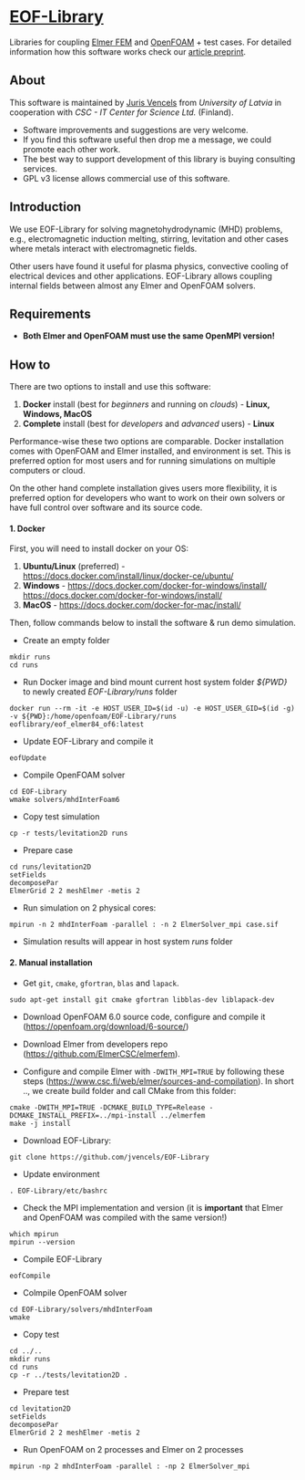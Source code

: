 # [EOF-Library](https://EOF-Library.com)
Libraries for coupling [Elmer FEM](https://www.csc.fi/web/elmer) and [OpenFOAM](https://openfoam.org/) + test cases. For detailed information how this software works check our [article preprint](http://dx.doi.org/10.13140/RG.2.2.12907.39203).

## About ##
This software is maintained by [Juris Vencels](https://lv.linkedin.com/in/vencels) from *University of Latvia* in cooperation with *CSC - IT Center for Science Ltd.* (Finland).

* Software improvements and suggestions are very welcome. 
* If you find this software useful then drop me a message, we could promote each other work.
* The best way to support development of this library is buying consulting services.
* GPL v3 license allows commercial use of this software. 

## Introduction ##
We use EOF-Library for solving magnetohydrodynamic (MHD) problems, e.g., electromagnetic induction melting, stirring, levitation and other cases where metals interact with electromagnetic fields. 

Other users have found it useful for plasma physics, convective cooling of electrical devices and other applications. EOF-Library allows coupling internal fields between almost any Elmer and OpenFOAM solvers.

## Requirements ##
* **Both Elmer and OpenFOAM must use the same OpenMPI version!**

## How to ##
There are two options to install and use this software:
1. __Docker__ install (best for *beginners* and running on *clouds*) - **Linux, Windows, MacOS**
2. __Complete__ install (best for *developers* and *advanced* users) - **Linux**

Performance-wise these two options are comparable. Docker installation comes with OpenFOAM and Elmer installed, and environment is set. This is preferred option for most users and for running simulations on multiple computers or cloud.

On the other hand complete installation gives users more flexibility, it is preferred option for developers who want to work on their own solvers or have full control over software and its source code.

#### 1. Docker ####
First, you will need to install docker on your OS:
1. **Ubuntu/Linux** (preferred) - https://docs.docker.com/install/linux/docker-ce/ubuntu/
2. **Windows** - https://docs.docker.com/docker-for-windows/install/
https://docs.docker.com/docker-for-windows/install/
3. **MacOS** - https://docs.docker.com/docker-for-mac/install/


Then, follow commands below to install the software & run demo simulation.
* Create an empty folder
```
mkdir runs
cd runs
```
* Run Docker image and bind mount current host system folder *${PWD}* to newly created *EOF-Library/runs* folder
```
docker run --rm -it -e HOST_USER_ID=$(id -u) -e HOST_USER_GID=$(id -g) -v ${PWD}:/home/openfoam/EOF-Library/runs eoflibrary/eof_elmer84_of6:latest
```
* Update EOF-Library and compile it
```
eofUpdate
```
* Compile OpenFOAM solver
```
cd EOF-Library
wmake solvers/mhdInterFoam6
```
* Copy test simulation
``` 
cp -r tests/levitation2D runs
```
* Prepare case
```
cd runs/levitation2D
setFields
decomposePar
ElmerGrid 2 2 meshElmer -metis 2
```
* Run simulation on 2 physical cores:
```
mpirun -n 2 mhdInterFoam -parallel : -n 2 ElmerSolver_mpi case.sif
```
* Simulation results will appear in host system *runs* folder


#### 2. Manual installation ####
* Get `git`, `cmake`, `gfortran`, `blas` and `lapack`.
```
sudo apt-get install git cmake gfortran libblas-dev liblapack-dev
```
* Download OpenFOAM 6.0 source code, configure and compile it (https://openfoam.org/download/6-source/)
* Download Elmer from developers repo (https://github.com/ElmerCSC/elmerfem).

* Configure and compile Elmer with `-DWITH_MPI=TRUE` by following these steps (https://www.csc.fi/web/elmer/sources-and-compilation). In short .., we create build folder and call CMake from this folder:
```
cmake -DWITH_MPI=TRUE -DCMAKE_BUILD_TYPE=Release -DCMAKE_INSTALL_PREFIX=../mpi-install ../elmerfem
make -j install
```

* Download EOF-Library:

```
git clone https://github.com/jvencels/EOF-Library
```
* Update environment
```
. EOF-Library/etc/bashrc
```
* Check the MPI implementation and version (it is **important** that Elmer and OpenFOAM was compiled with the same version!)
```
which mpirun
mpirun --version
```
* Compile EOF-Library

```
eofCompile
```
* Colmpile OpenFOAM solver
```
cd EOF-Library/solvers/mhdInterFoam
wmake
```

* Copy test

```
cd ../..
mkdir runs
cd runs
cp -r ../tests/levitation2D .
```

* Prepare test

```
cd levitation2D
setFields
decomposePar
ElmerGrid 2 2 meshElmer -metis 2
```

* Run OpenFOAM on 2 processes and Elmer on 2 processes

```
mpirun -np 2 mhdInterFoam -parallel : -np 2 ElmerSolver_mpi
```
